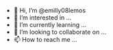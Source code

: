 - 👋 Hi, I’m @emilly08lemos
- 👀 I’m interested in ...
- 🌱 I’m currently learning ...
- 💞️ I’m looking to collaborate on ...
- 📫 How to reach me ...

<!---
emilly08lemos/emilly08lemos is a ✨ special ✨ repository because its `README.md` (this file) appears on your GitHub profile.
You can click the Preview link to take a look at your changes.
--->
